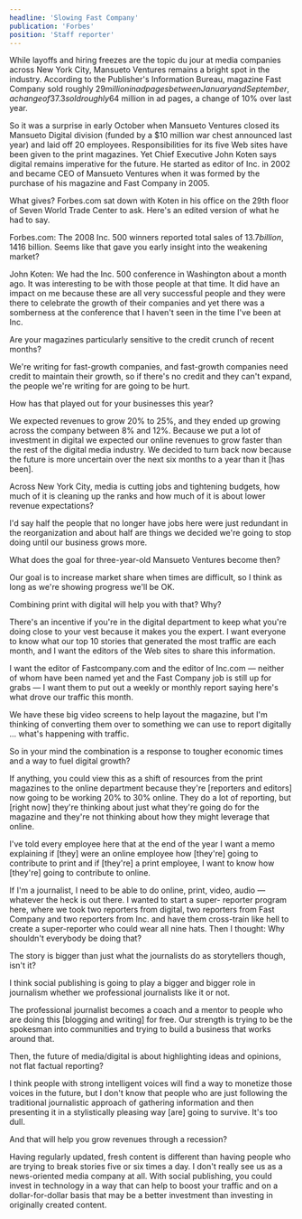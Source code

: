 ```yaml
---
headline: 'Slowing Fast Company'
publication: 'Forbes'
position: 'Staff reporter'
---
```


While layoffs and hiring freezes are the topic du jour at media companies
across New York City, Mansueto Ventures remains a bright spot in the
industry. According to the Publisher's Information Bureau, magazine Fast
Company sold roughly $29 million in ad pages between January and
  September, a change of 37.3% over last year. Another Mansueto title, Inc.,
  sold roughly$64 million in ad pages, a change of 10% over last year.

So it was a surprise in early October when Mansueto Ventures closed its
Mansueto Digital division (funded by a \$10 million war chest announced
last year) and laid off 20 employees. Responsibilities for its five Web
sites have been given to the print magazines. Yet Chief Executive John
Koten says digital remains imperative for the future. He started as editor
of Inc. in 2002 and became CEO of Mansueto Ventures when it was formed by
the purchase of his magazine and Fast Company in 2005.

What gives? Forbes.com sat down with Koten in his office on the 29th floor
of Seven World Trade Center to ask. Here's an edited version of what he
had to say.

Forbes.com: The 2008 Inc. 500 winners reported total sales of $13.7
  billion, 14% below last year's$16 billion. Seems like that gave you early
insight into the weakening market?

John Koten: We had the Inc. 500 conference in Washington about a month
ago. It was interesting to be with those people at that time. It did have
an impact on me because these are all very successful people and they were
there to celebrate the growth of their companies and yet there was a
somberness at the conference that I haven't seen in the time I've been at
Inc.

Are your magazines particularly sensitive to the credit crunch of recent
months?

We're writing for fast-growth companies, and fast-growth companies need
credit to maintain their growth, so if there's no credit and they can't
expand, the people we're writing for are going to be hurt.

How has that played out for your businesses this year?

We expected revenues to grow 20% to 25%, and they ended up growing across
the company between 8% and 12%. Because we put a lot of investment in
digital we expected our online revenues to grow faster than the rest of
the digital media industry. We decided to turn back now because the future
is more uncertain over the next six months to a year than it [has been].

Across New York City, media is cutting jobs and tightening budgets, how
much of it is cleaning up the ranks and how much of it is about lower
revenue expectations?

I'd say half the people that no longer have jobs here were just redundant
in the reorganization and about half are things we decided we're going to
stop doing until our business grows more.

What does the goal for three-year-old Mansueto Ventures become then?

Our goal is to increase market share when times are difficult, so I think
as long as we're showing progress we'll be OK.

Combining print with digital will help you with that? Why?

There's an incentive if you're in the digital department to keep what
you're doing close to your vest because it makes you the expert. I want
everyone to know what our top 10 stories that generated the most traffic
are each month, and I want the editors of the Web sites to share this
information.

I want the editor of Fastcompany.com and the editor of Inc.com — neither
of whom have been named yet and the Fast Company job is still up for grabs
— I want them to put out a weekly or monthly report saying here's what
drove our traffic this month.

We have these big video screens to help layout the magazine, but I'm
thinking of converting them over to something we can use to report
digitally ... what's happening with traffic.

So in your mind the combination is a response to tougher economic times
and a way to fuel digital growth?

If anything, you could view this as a shift of resources from the print
magazines to the online department because they're [reporters and editors]
now going to be working 20% to 30% online. They do a lot of reporting, but
[right now] they're thinking about just what they're going do for the
magazine and they're not thinking about how they might leverage that
online.

I've told every employee here that at the end of the year I want a memo
explaining if [they] were an online employee how [they're] going to
contribute to print and if [they're] a print employee, I want to know how
[they're] going to contribute to online.

If I'm a journalist, I need to be able to do online, print, video, audio —
whatever the heck is out there. I wanted to start a super- reporter
program here, where we took two reporters from digital, two reporters from
Fast Company and two reporters from Inc. and have them cross-train like
hell to create a super-reporter who could wear all nine hats. Then I
thought: Why shouldn't everybody be doing that?

The story is bigger than just what the journalists do as storytellers
though, isn't it?

I think social publishing is going to play a bigger and bigger role in
journalism whether we professional journalists like it or not.

The professional journalist becomes a coach and a mentor to people who are
doing this [blogging and writing] for free. Our strength is trying to be
the spokesman into communities and trying to build a business that works
around that.

Then, the future of media/digital is about highlighting ideas and
opinions, not flat factual reporting?

I think people with strong intelligent voices will find a way to monetize
those voices in the future, but I don't know that people who are just
following the traditional journalistic approach of gathering information
and then presenting it in a stylistically pleasing way [are] going to
survive. It's too dull.

And that will help you grow revenues through a recession?

Having regularly updated, fresh content is different than having people
who are trying to break stories five or six times a day. I don't really
see us as a news-oriented media company at all. With social publishing,
you could invest in technology in a way that can help to boost your
traffic and on a dollar-for-dollar basis that may be a better investment
than investing in originally created content.
